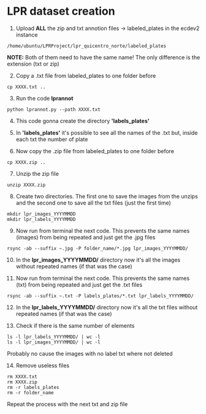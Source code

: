 # LPR dataset creation

1. Upload **ALL** the zip and txt annotion files -> labeled_plates in the ecdev2 instance
<!-- -->
    /home/ubuntu/LPRProject/lpr_quicentro_norte/labeled_plates

**NOTE:** Both of them need to have the same name! The only difference is the extension (txt or zip)

2. Copy a .txt file from labeled_plates to one folder before
<!-- -->
    cp XXXX.txt ..

3. Run the code **lprannot**
<!-- -->
    python lprannot.py --path XXXX.txt 

4. This code gonna create the directory **'labels_plates'**
   
5. In **'labels_plates'** it's possible to see all the names of the .txt but, inside each txt the number of plate

6. Now copy the .zip file from labeled_plates to one folder before
<!-- -->
    cp XXXX.zip ..

7. Unzip the zip file
<!-- -->
    unzip XXXX.zip

8. Create two directories. The first one to save the images from the unzips and the second one to save all the txt files (just the first time)
<!-- -->    
    mkdir lpr_images_YYYYMMDD
    mkdir lpr_labels_YYYYMMDD

9. Now run from terminal the next code. This prevents the same names (images) from being repeated and just get the .jpg files
<!-- --> 
    rsync -ab --suffix ~.jpg -P folder_name/*.jpg lpr_images_YYYYMMDD/ 

10. In the **lpr_images_YYYYMMDD/** directory now it's all the images without repeated names (if that was the case)
    
11. Now run from terminal the next code. This prevents the same names (txt) from being repeated and just get the .txt files
<!-- --> 
    rsync -ab --suffix ~.txt -P labels_plates/*.txt lpr_labels_YYYYMMDD/

12. In the **lpr_labels_YYYYMMDD/** directory now it's all the txt files without repeated names (if that was the case)

13. Check if there is the same number of elements
<!-- --> 
    ls -l lpr_labels_YYYYMMDD/ | wc -l
    ls -l lpr_images_YYYYMMDD/ | wc -l

Probably no cause the images with no label txt where not deleted

14. Remove useless files
<!-- --> 
    rm XXXX.txt
    rm XXXX.zip
    rm -r labels_plates
    rm -r folder_name

Repeat the process with the next txt and zip file


